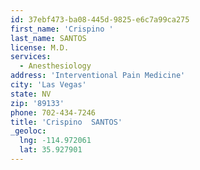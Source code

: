 ```yaml
---
id: 37ebf473-ba08-445d-9825-e6c7a99ca275
first_name: 'Crispino '
last_name: SANTOS
license: M.D.
services:
  - Anesthesiology
address: 'Interventional Pain Medicine'
city: 'Las Vegas'
state: NV
zip: '89133'
phone: 702-434-7246
title: 'Crispino  SANTOS'
_geoloc:
  lng: -114.972061
  lat: 35.927901
---
```

